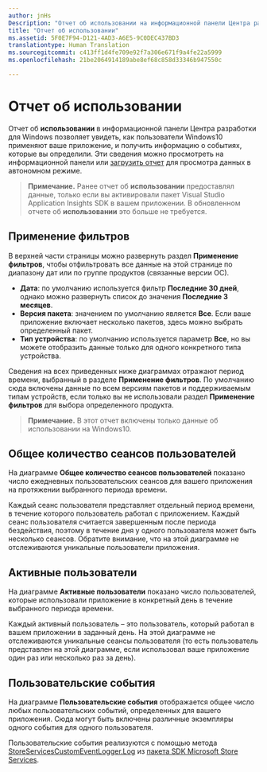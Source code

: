 ```yaml
---
author: jnHs
Description: "Отчет об использовании на информационной панели Центра разработки для Windows позволяет просматривать, как пользователи используют ваше приложение."
title: "Отчет об использовании"
ms.assetid: 5F0E7F94-D121-4AD3-A6E5-9C0DEC437BD3
translationtype: Human Translation
ms.sourcegitcommit: c413ff1d4fe709e92f7a306e671f9a4fe22a5999
ms.openlocfilehash: 21be2064914189abe8ef68c858d33346b947550c

---
```


# Отчет об использовании


Отчет об **использовании** в информационной панели Центра разработки для Windows позволяет увидеть, как пользователи Windows10 применяют ваше приложение, и получить информацию о событиях, которые вы определили. Эти сведения можно просмотреть на информационной панели или [загрузить отчет](download-analytic-reports.md) для просмотра данных в автономном режиме.

> **Примечание.** Ранее отчет об **использовании** предоставлял данные, только если вы активировали пакет Visual Studio Application Insights SDK в вашем приложении. В обновленном отчете об **использовании** это больше не требуется.

## Применение фильтров


В верхней части страницы можно развернуть раздел **Применение фильтров**, чтобы отфильтровать все данные на этой странице по диапазону дат или по группе продуктов (связанные версии ОС).

-   **Дата**: по умолчанию используется фильтр **Последние 30 дней**, однако можно развернуть список до значения **Последние 3 месяцев**.
-   **Версия пакета**: значением по умолчанию является **Все**. Если ваше приложение включает несколько пакетов, здесь можно выбрать определенный пакет.
-   **Тип устройства**: по умолчанию используется параметр **Все**, но вы можете отобразить данные только для одного конкретного типа устройства.

Сведения на всех приведенных ниже диаграммах отражают период времени, выбранный в разделе **Применение фильтров**. По умолчанию сюда включены данные по всем версиям пакетов и поддерживаемым типам устройств, если только вы не использовали раздел **Применение фильтров** для выбора определенного продукта.

> **Примечание.** В этот отчет включены только данные об использовании на Windows10.

## Общее количество сеансов пользователей

На диаграмме **Общее количество сеансов пользователей** показано число ежедневных пользовательских сеансов для вашего приложения на протяжении выбранного периода времени.

Каждый сеанс пользователя представляет отдельный период времени, в течение которого пользователь работал с приложением. Каждый сеанс пользователя считается завершенным после периода бездействия, поэтому в течение дня у одного пользователя может быть несколько сеансов. Обратите внимание, что на этой диаграмме не отслеживаются уникальные пользователи приложения.

## Активные пользователи

На диаграмме **Активные пользователи** показано число пользователей, которые использовали приложение в конкретный день в течение выбранного периода времени.

Каждый активный пользователь – это пользователь, который работал в вашем приложении в заданный день. На этой диаграмме не отслеживаются уникальные сеансы пользователя (то есть пользователь представлен на этой диаграмме, если использовал ваше приложение один раз или несколько раз за день).

## Пользовательские события

На диаграмме **Пользовательские события** отображается общее число любых пользовательских событий, определенных для вашего приложения. Сюда могут быть включены различные экземпляры одного события для одного пользователя.

Пользовательские события реализуются с помощью метода [StoreServicesCustomEventLogger.Log](https://msdn.microsoft.com/library/windows/apps/microsoft.services.store.engagement.storeservicescustomeventlogger.log.aspx) из [пакета SDK Microsoft Store Services](../monetize/microsoft-store-services-sdk.md).



 



<!--HONumber=Aug16_HO3-->


